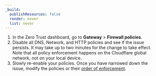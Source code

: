 ```yaml
---
_build:
  publishResources: false
  render: never
  list: never
---
```


1. In the Zero Trust dashboard, go to **Gateway** > **Firewall policies**.
2. Disable all DNS, Network, and HTTP policies and see if the issue persists. It may take up to two minutes for the change to take effect. Note that all policy enforcement happens on the Cloudflare global network, not on your local device.
3. Slowly re-enable your policies. Once you have narrowed down the issue, modify the policies or their [order of enforcement](/cloudflare-one/policies/filtering/order-of-enforcement/).
